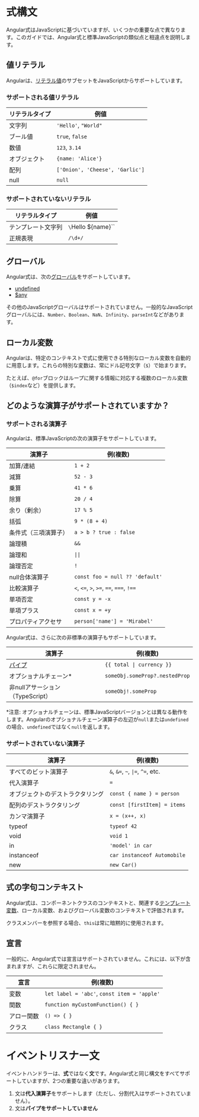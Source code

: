 # 式構文

Angular式はJavaScriptに基づいていますが、いくつかの重要な点で異なります。このガイドでは、Angular式と標準JavaScriptの類似点と相違点を説明します。

## 値リテラル

Angularは、[リテラル値](https://developer.mozilla.org/en-US/docs/Glossary/Literal)のサブセットをJavaScriptからサポートしています。

### サポートされる値リテラル

| リテラルタイプ | 例値                  |
| ------------ | ------------------------------- |
| 文字列       | `'Hello'`, `"World"`            |
| ブール値      | `true`, `false`                 |
| 数値       | `123`, `3.14`                   |
| オブジェクト   | `{name: 'Alice'}`               |
| 配列        | `['Onion', 'Cheese', 'Garlic']` |
| null         | `null`                          |

### サポートされていないリテラル

| リテラルタイプ    | 例値       |
| --------------- | ------------------- |
| テンプレート文字列 | `\`Hello ${name}\`` |
| 正規表現          | `/\d+/`             |

## グローバル

Angular式は、次の[グローバル](https://developer.mozilla.org/en-US/docs/Glossary/Global_object)をサポートしています。

- [undefined](https://developer.mozilla.org/en-US/docs/Web/JavaScript/Reference/Global_Objects/undefined)
- [$any](https://www.typescriptlang.org/docs/handbook/2/everyday-types.html#any)

その他のJavaScriptグローバルはサポートされていません。一般的なJavaScriptグローバルには、`Number`、`Boolean`、`NaN`、`Infinity`、`parseInt`などがあります。

## ローカル変数

Angularは、特定のコンテキストで式に使用できる特別なローカル変数を自動的に用意します。これらの特別な変数は、常にドル記号文字（`$`）で始まります。

たとえば、`@for`ブロックはループに関する情報に対応する複数のローカル変数（`$index`など）を提供します。

## どのような演算子がサポートされていますか？

### サポートされる演算子

Angularは、標準JavaScriptの次の演算子をサポートしています。

| 演算子              | 例(複数)                               |
| --------------------- | ---------------------------------------- |
| 加算/連結            | `1 + 2`                                  |
| 減算                | `52 - 3`                                 |
| 乗算                | `41 * 6`                                 |
| 除算                | `20 / 4`                                 |
| 余り（剰余）        | `17 % 5`                                 |
| 括弧                | `9 * (8 + 4)`                            |
| 条件式（三項演算子） | `a > b ? true : false`                   |
| 論理積              | `&&`                                     |
| 論理和              | `\|\|`                                   |
| 論理否定            | `!`                                      |
| null合体演算子     | `const foo = null ?? 'default'`          |
| 比較演算子          | `<`, `<=`, `>`, `>=`, `==`, `===`, `!==` |
| 単項否定            | `const y = -x`                           |
| 単項プラス           | `const x = +y`                           |
| プロパティアクセサ    | `person['name'] = 'Mirabel'`             |

Angular式は、さらに次の非標準の演算子もサポートしています。

| 演算子                        | 例(複数)                     |
| ------------------------------- | ------------------------------ |
| [パイプ](/guides/templates/pipes) | `{{ total \| currency }}`      |
| オプショナルチェーン\*             | `someObj.someProp?.nestedProp` |
| 非nullアサーション（TypeScript） | `someObj!.someProp`            |

\*注意: オプショナルチェーンは、標準JavaScriptバージョンとは異なる動作をします。Angularのオプショナルチェーン演算子の左辺が`null`または`undefined`の場合、`undefined`ではなく`null`を返します。

### サポートされていない演算子

| 演算子              | 例(複数)                        |
| --------------------- | --------------------------------- |
| すべてのビット演算子 | `&`, `&=`, `~`, `\|=`, `^=`, etc. |
| 代入演算子          | `=`                               |
| オブジェクトのデストラクタリング | `const { name } = person`         |
| 配列のデストラクタリング   | `const [firstItem] = items`       |
| カンマ演算子        | `x = (x++, x)`                    |
| typeof                | `typeof 42`                       |
| void                  | `void 1`                          |
| in                    | `'model' in car`                  |
| instanceof            | `car instanceof Automobile`       |
| new                   | `new Car()`                       |

## 式の字句コンテキスト

Angular式は、コンポーネントクラスのコンテキストと、関連する[テンプレート変数](/guide/templates/variables)、ローカル変数、およびグローバル変数のコンテキストで評価されます。

クラスメンバーを参照する場合、`this`は常に暗黙的に使用されます。

## 宣言

一般的に、Angular式では宣言はサポートされていません。これには、以下が含まれますが、これらに限定されません。

| 宣言          | 例(複数)                                  |
| --------------- | ------------------------------------------- |
| 変数            | `let label = 'abc'`, `const item = 'apple'` |
| 関数            | `function myCustomFunction() { }`           |
| アロー関数       | `() => { }`                                 |
| クラス          | `class Rectangle { }`                       |

# イベントリスナー文

イベントハンドラーは、**式**ではなく**文**です。Angular式と同じ構文をすべてサポートしていますが、2つの重要な違いがあります。

1. 文は**代入演算子**をサポートします（ただし、分割代入はサポートされていません）。
1. 文は**パイプをサポートしていません**
